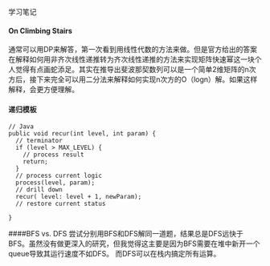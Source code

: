 学习笔记

#### On Climbing Stairs
通常可以用DP来解答，第一次看到用线性代数的方法来做。但是官方给出的答案在解释如何用非齐次线性递推转为齐次线性递推的方法来实现矩阵快速幂这一块个人觉得有点画蛇添足。其实在推导出斐波那契数列可以是一个简单2维矩阵的n次方后，接下来完全可以用二分法来解释如何实现n次方的O（logn）解。如果这样解释，会更方便理解。

#### 递归模板
```
// Java
public void recur(int level, int param) { 
  // terminator 
  if (level > MAX_LEVEL) { 
    // process result 
    return; 
  }
  // process current logic 
  process(level, param); 
  // drill down 
  recur( level: level + 1, newParam); 
  // restore current status 
 
}
```

####BFS vs. DFS
尝试分别用BFS和DFS解同一道题，结果总是DFS远快于BFS。虽然没有做更深入的研究，但我觉得这主要是因为BFS需要在堆中新开一个queue导致其运行速度不如DFS。
而DFS可以在栈内搞定所有运算。